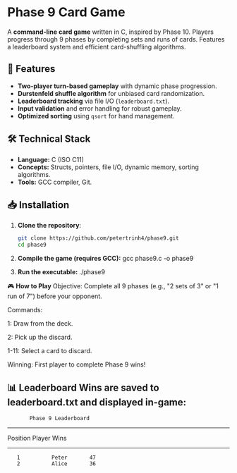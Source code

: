 # Phase 9 Card Game

A **command-line card game** written in C, inspired by Phase 10. Players progress through 9 phases by completing sets and runs of cards. Features a leaderboard system and efficient card-shuffling algorithms.

## 🚀 Features
- **Two-player turn-based gameplay** with dynamic phase progression.
- **Durstenfeld shuffle algorithm** for unbiased card randomization.
- **Leaderboard tracking** via file I/O (`leaderboard.txt`).
- **Input validation** and error handling for robust gameplay.
- **Optimized sorting** using `qsort` for hand management.

## 🛠️ Technical Stack
- **Language:** C (ISO C11)
- **Concepts:** Structs, pointers, file I/O, dynamic memory, sorting algorithms.
- **Tools:** GCC compiler, Git.

## 📥 Installation
1. **Clone the repository**:
   ```bash
   git clone https://github.com/petertrinh4/phase9.git
   cd phase9
   
2. **Compile the game (requires GCC):**
   gcc phase9.c -o phase9
   
3. **Run the executable:**
   ./phase9

🎮 **How to Play**
Objective: Complete all 9 phases (e.g., "2 sets of 3" or "1 run of 7") before your opponent.

Commands:

1: Draw from the deck.

2: Pick up the discard.

1-11: Select a card to discard.

Winning: First player to complete Phase 9 wins!

📊 Leaderboard
Wins are saved to leaderboard.txt and displayed in-game:
---------------------------------------
           Phase 9 Leaderboard         
---------------------------------------
   Position      Player      Wins      
   --------      ------     ------      
       1          Peter       47       
       2          Alice       36       
